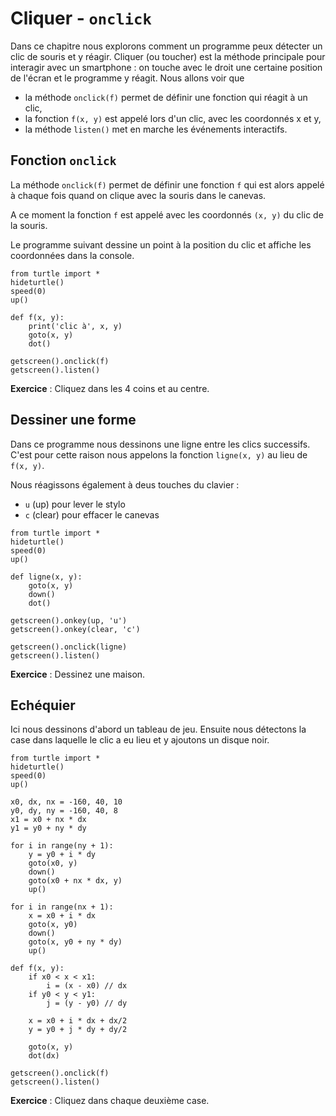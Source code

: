 # Cliquer - `onclick`

Dans ce chapitre nous explorons comment un programme peux détecter un clic de souris et y réagir.
Cliquer (ou toucher) est la méthode principale pour interagir avec un smartphone : on touche avec le droit une certaine position de l'écran et le programme y réagit. Nous allons voir que

- la méthode `onclick(f)` permet de définir une fonction qui réagit à un clic,
- la fonction `f(x, y)` est appelé lors d'un clic, avec les coordonnés x et y,
- la méthode `listen()` met en marche les événements interactifs.
 
## Fonction `onclick`

La méthode `onclick(f)` permet de définir une fonction `f` qui est alors appelé à chaque fois quand on clique avec la souris dans le canevas.

A ce moment la fonction `f` est appelé avec les coordonnés `(x, y)` du clic de la souris.

Le programme suivant dessine un point à la position du clic et affiche les coordonnées dans la console.

```{codeplay}
from turtle import *
hideturtle()
speed(0)
up()

def f(x, y):
    print('clic à', x, y)
    goto(x, y)
    dot()
    
getscreen().onclick(f)
getscreen().listen()
```

**Exercice** : Cliquez dans les 4 coins et au centre.

## Dessiner une forme

Dans ce programme nous dessinons une ligne entre les clics successifs. 
C'est pour cette raison nous appelons la fonction `ligne(x, y)` au lieu de `f(x, y)`.

Nous réagissons également à deus touches du clavier :

- `u` (up) pour lever le stylo
- `c` (clear) pour effacer le canevas

```{codeplay}
from turtle import *
hideturtle()
speed(0)
up()

def ligne(x, y):
    goto(x, y)
    down()
    dot()
    
getscreen().onkey(up, 'u')
getscreen().onkey(clear, 'c')
    
getscreen().onclick(ligne)
getscreen().listen()
```

**Exercice** : Dessinez une maison.

## Echéquier

Ici nous dessinons d'abord un tableau de jeu. Ensuite nous détectons la case dans laquelle le clic a eu lieu et y ajoutons un disque noir.

```{codeplay}
from turtle import *
hideturtle()
speed(0)
up()

x0, dx, nx = -160, 40, 10
y0, dy, ny = -160, 40, 8
x1 = x0 + nx * dx
y1 = y0 + ny * dy

for i in range(ny + 1):
    y = y0 + i * dy
    goto(x0, y)
    down()
    goto(x0 + nx * dx, y)
    up()
    
for i in range(nx + 1):
    x = x0 + i * dx
    goto(x, y0)
    down()
    goto(x, y0 + ny * dy)
    up()

def f(x, y):
    if x0 < x < x1:
        i = (x - x0) // dx
    if y0 < y < y1:
        j = (y - y0) // dy

    x = x0 + i * dx + dx/2
    y = y0 + j * dy + dy/2
    
    goto(x, y)
    dot(dx)
    
getscreen().onclick(f)
getscreen().listen()
```

**Exercice** : Cliquez dans chaque deuxième case.


```{codeplay}
 
```

```{codeplay}
 
```

```{codeplay}
 
```